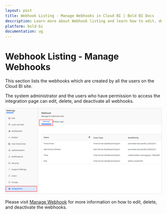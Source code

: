 ```yaml
---
layout: post
title: Webhook Listing - Manage Webhooks in Cloud BI | Bold BI Docs
description: Learn more about Webhook listing and learn how to edit, delete, and deactivate all webhooks created by all users on the Cloud BI admin page.
platform: bold-bi
documentation: ug
---
```


# Webhook Listing - Manage Webhooks

This section lists the webhooks which are created by all the users on the Cloud BI site. 

The system administrator and the users who have permission to access the integration page can edit, delete, and deactivate all webhooks.

![Webhook Listing](/static/assets/cloud/site-administration/images/webhook-listing.png#width=60%)

Please visit [Manage Webhook](/cloud-bi/manage-webhooks/) for more information on how to edit, delete, and deactivate the webhooks.